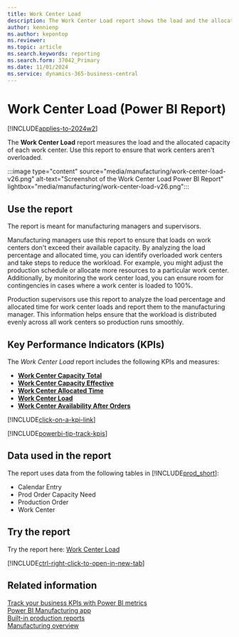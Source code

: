 ```yaml
---
title: Work Center Load
description: The Work Center Load report shows the load and the allocated capacity of each work center.
author: kennienp
ms.author: kepontop
ms.reviewer:
ms.topic: article
ms.search.keywords: reporting
ms.search.form: 37042_Primary
ms.date: 11/01/2024
ms.service: dynamics-365-business-central
---
```


# Work Center Load (Power BI Report)

[!INCLUDE[applies-to-2024w2](includes/applies-to-2024w2.md)]

The **Work Center Load** report measures the load and the allocated capacity of each work center. Use this report to ensure that work centers aren't overloaded.

:::image type="content" source="media/manufacturing/work-center-load-v26.png" alt-text="Screenshot of the Work Center Load Power BI Report" lightbox="media/manufacturing/work-center-load-v26.png":::

## Use the report

The report is meant for manufacturing managers and supervisors.

Manufacturing managers use this report to ensure that loads on work centers don't exceed their available capacity. By analyzing the load percentage and allocated time, you can identify overloaded work centers and take steps to reduce the workload. For example, you might adjust the production schedule or allocate more resources to a particular work center. Additionally, by monitoring the work center load, you can ensure room for contingencies in cases where a work center is loaded to 100%.

Production supervisors use this report to analyze the load percentage and allocated time for work center loads and report them to the manufacturing manager. This information helps ensure that the workload is distributed evenly across all work centers so production runs smoothly.

## Key Performance Indicators (KPIs)

The *Work Center Load* report includes the following KPIs and measures:

- [**Work Center Capacity Total**](manufacturing-powerbi-kpis.md#work-center-capacity-total)
- [**Work Center Capacity Effective**](manufacturing-powerbi-kpis.md#work-center-capacity-effective)
- [**Work Center Allocated Time**](manufacturing-powerbi-kpis.md#work-center-allocated-time)
- [**Work Center Load**](manufacturing-powerbi-kpis.md#work-center-load)
- [**Work Center Availability After Orders**](manufacturing-powerbi-kpis.md#work-center-availability-after-orders)

[!INCLUDE[click-on-a-kpi-link](includes/click-on-a-kpi-link.md)]

[!INCLUDE[powerbi-tip-track-kpis](includes/powerbi-tip-track-kpis.md)]

## Data used in the report

The report uses data from the following tables in [!INCLUDE[prod_short](includes/prod_short.md)]:

- Calendar Entry
- Prod Order Capacity Need
- Production Order
- Work Center
  
## Try the report

Try the report here: [Work Center Load](https://businesscentral.dynamics.com?page=37042)

[!INCLUDE[ctrl-right-click-to-open-in-new-tab](includes/ctrl-right-click-to-open-in-new-tab.md)]

## Related information

[Track your business KPIs with Power BI metrics](track-kpis-with-power-bi-metrics.md)  
[Power BI Manufacturing app](manufacturing-powerbi-app.md)  
[Built-in production reports](production-reports.md)  
[Manufacturing overview](production-manage-manufacturing.md)

